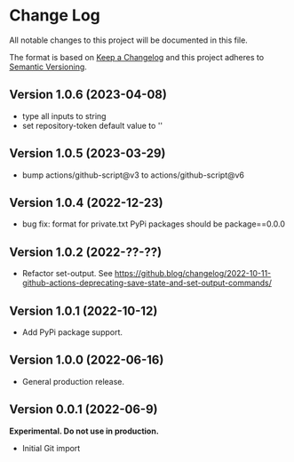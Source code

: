 # Change Log

All notable changes to this project will be documented in this file.

The format is based on [Keep a Changelog](http://keepachangelog.com/)
and this project adheres to [Semantic Versioning](http://semver.org/).

## Version 1.0.6 (2023-04-08)

- type all inputs to string
- set repository-token default value to ''

## Version 1.0.5 (2023-03-29)

- bump actions/github-script@v3 to actions/github-script@v6

## Version 1.0.4 (2022-12-23)

- bug fix: format for private.txt PyPi packages should be package==0.0.0

## Version 1.0.2 (2022-??-??)

- Refactor set-output. See https://github.blog/changelog/2022-10-11-github-actions-deprecating-save-state-and-set-output-commands/

## Version 1.0.1 (2022-10-12)

- Add PyPi package support.

## Version 1.0.0 (2022-06-16)

- General production release.

## Version 0.0.1 (2022-06-9)

**Experimental. Do not use in production.**

- Initial Git import
